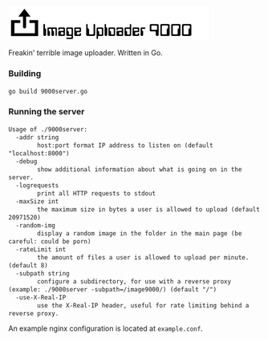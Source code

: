 ![logo](web/logo.png)

Freakin' terrible image uploader. Written in Go.

### Building

`
go build 9000server.go
`
### Running the server

~~~~
Usage of ./9000server:
  -addr string
    	host:port format IP address to listen on (default "localhost:8000")
  -debug
    	show additional information about what is going on in the server.
  -logrequests
    	print all HTTP requests to stdout
  -maxSize int
    	the maximum size in bytes a user is allowed to upload (default 20971520)
  -random-img
    	display a random image in the folder in the main page (be careful: could be porn)
  -rateLimit int
    	the amount of files a user is allowed to upload per minute. (default 8)
  -subpath string
    	configure a subdirectory, for use with a reverse proxy (example: ./9000server -subpath=/image9000/) (default "/")
  -use-X-Real-IP
    	use the X-Real-IP header, useful for rate limiting behind a reverse proxy.
~~~~

An example nginx configuration is located at `example.conf`.